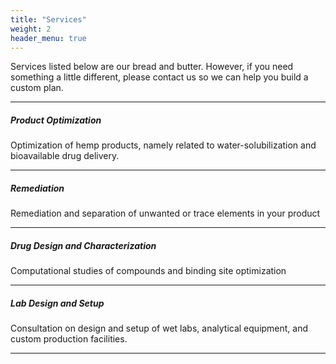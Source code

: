 ```yaml
---
title: "Services"
weight: 2
header_menu: true
---
```



Services listed below are our bread and butter. However, if you need something a little different, please contact us so we can help you build a custom plan.

---

##### Product Optimization

Optimization of hemp products, namely related to water-solubilization and bioavailable drug delivery. 

---

##### Remediation

Remediation and separation of unwanted or trace elements in your product

---

##### Drug Design and Characterization

Computational studies of compounds and binding site optimization

---

##### Lab Design and Setup

Consultation on design and setup of wet labs, analytical equipment, and custom production facilities. 

---